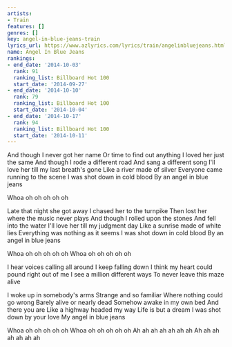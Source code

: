 ```yaml
---
artists:
- Train
features: []
genres: []
key: angel-in-blue-jeans-train
lyrics_url: https://www.azlyrics.com/lyrics/train/angelinbluejeans.html
name: Angel In Blue Jeans
rankings:
- end_date: '2014-10-03'
  rank: 91
  ranking_list: Billboard Hot 100
  start_date: '2014-09-27'
- end_date: '2014-10-10'
  rank: 79
  ranking_list: Billboard Hot 100
  start_date: '2014-10-04'
- end_date: '2014-10-17'
  rank: 94
  ranking_list: Billboard Hot 100
  start_date: '2014-10-11'
---
```


And though I never got her name
Or time to find out anything
I loved her just the same
And though I rode a different road
And sang a different song
I'll love her till my last breath's gone
Like a river made of silver
Everyone came running to the scene
I was shot down in cold blood
By an angel in blue jeans

Whoa oh oh oh oh oh

Late that night she got away
I chased her to the turnpike
Then lost her where the music never plays
And though I rolled upon the stones
And fell into the water
I'll love her till my judgment day
Like a sunrise made of white lies
Everything was nothing as it seems
I was shot down in cold blood
By an angel in blue jeans

Whoa oh oh oh oh oh
Whoa oh oh oh oh oh

I hear voices calling all around
I keep falling down
I think my heart could pound right out of me
I see a million different ways
To never leave this maze alive

I woke up in somebody's arms
Strange and so familiar
Where nothing could go wrong
Barely alive or nearly dead
Somehow awake in my own bed
And there you are
Like a highway headed my way
Life is but a dream
I was shot down by your love
My angel in blue jeans

Whoa oh oh oh oh oh
Whoa oh oh oh oh oh
Ah ah ah ah ah ah ah
Ah ah ah ah ah ah ah



